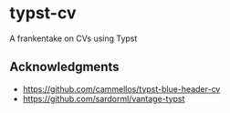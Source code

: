 # typst-cv
A frankentake on CVs using Typst

## Acknowledgments

- https://github.com/cammellos/typst-blue-header-cv
- https://github.com/sardorml/vantage-typst